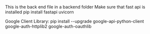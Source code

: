 This is the back end file in a backend folder
Make sure that fast api is installed
pip install fastapi uvicorn

Google Client Library:
pip install --upgrade google-api-python-client google-auth-httplib2 google-auth-oauthlib
